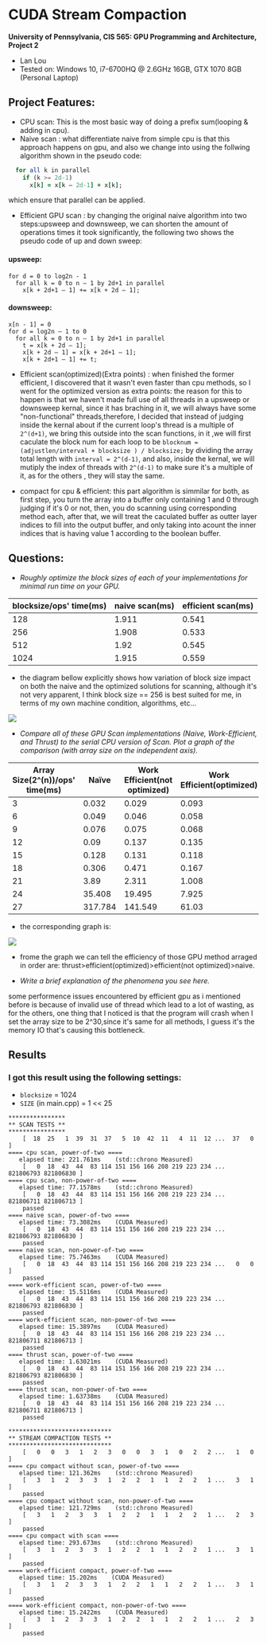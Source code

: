 CUDA Stream Compaction
======================

**University of Pennsylvania, CIS 565: GPU Programming and Architecture, Project 2**

* Lan Lou
* Tested on:  Windows 10, i7-6700HQ @ 2.6GHz 16GB, GTX 1070 8GB (Personal Laptop)

## Project Features:

- CPU scan: This is the most basic way of doing a prefix sum(looping & adding in cpu).
- Naive scan : what differentiate naive from simple cpu is that this approach happens on gpu, and also we change into using the follwing algorithm shown in the pseudo code:
```for d = 1 to log2n
  for all k in parallel
    if (k >= 2d-1)
      x[k] = x[k – 2d-1] + x[k];
```
which ensure that parallel can be applied.

- Efficient GPU scan : by changing the original naive algorithm into two steps:upsweep and downsweep, we can shorten the amount of operations times it took significantly, the following two shows the pseudo code of up and down sweep:

#### upsweep:
```
for d = 0 to log2n - 1
  for all k = 0 to n – 1 by 2d+1 in parallel
    x[k + 2d+1 – 1] += x[k + 2d – 1];
```

#### downsweep:
```
x[n - 1] = 0
for d = log2n – 1 to 0
  for all k = 0 to n – 1 by 2d+1 in parallel
    t = x[k + 2d – 1];              
    x[k + 2d – 1] = x[k + 2d+1 – 1];  
    x[k + 2d+1 – 1] += t;       
```    
- Efficient scan(optimized)(Extra points) : when finished the former efficient, I discovered that it wasn't even faster than cpu methods, so I went for the optimized version as extra points: the reason for this to happen is that we haven't made full use of all threads in a upsweep or downsweep kernal, since it has braching in it, we will always have some "non-functional" threads,therefore, I decided that instead of judging inside the kernal about if the current loop's thread is a multiple of ```2^(d+1)```, we bring this outside into the scan functions, in it ,we will first  caculate the block num for each loop to be ```blocknum = (adjustlen/interval + blocksize ) / blocksize;``` by dividing the array total length with ```interval = 2^(d-1)```, and also, inside the kernal, we will mutiply the index of threads with ```2^(d-1)``` to make sure it's a multiple of it, as for the others , they will stay the same.

- compact for cpu & efficient: this part algorithm is simmilar for both, as first step, you turn the array into a buffer only containing 1 and 0 through judging if it's 0 or not, then, you do scanning using corresponding method each, after that, we will treat the caculated buffer as outter layer indices to fill into the output buffer, and only taking into acount the inner indices that is having value 1 according to the boolean buffer.

## Questions:
- *Roughly optimize the block sizes of each of your implementations for minimal run time on your GPU.*

blocksize/ops' time(ms)|	naive scan(ms)|	efficient scan(ms)
-----|-----|----
128 |	1.911 |	0.541
256 |	1.908 |	0.533
512 |	1.92 |	0.545
1024 |	1.915 |	0.559

- the diagram bellow explicitly shows how variation of block size impact on both the naive and the optimized solutions for scanning, although it's not very apparent, I think block size == 256 is best suited for me, in terms of my own machine condition, algorithms, etc...

![](https://github.com/LanLou123/Project2-Stream-Compaction/raw/master/blocksizechart.JPG)

- *Compare all of these GPU Scan implementations (Naive, Work-Efficient, and Thrust) to the serial CPU version of Scan. Plot a graph of the comparison (with array size on the independent axis).*

Array Size(2^(n))/ops' time(ms)|	Naïve |	Work Efficient(not optimized)|	Work Efficient(optimized) |	Thrust
----|----|----|----|----
3	| 0.032 |	0.029 |	0.093 |	0.085
6	| 0.049	| 0.046	|0.058|	0.065
9	| 0.076	| 0.075	| 0.068	|0.249
12	| 0.09	| 0.137	| 0.135|	0.255
15	| 0.128	| 0.131 |	0.118|	0.263
18	| 0.306	| 0.471 |	0.167	|0.36
21	| 3.89	| 2.311	| 1.008	|0.37
24	| 35.408	| 19.495	|7.925|	0.932
27	| 317.784	| 141.549	|61.03|	5.704

- the corresponding graph is:

![](https://github.com/LanLou123/Project2-Stream-Compaction/raw/master/arraysize.JPG)

- frome the graph we can tell the efficiency of those GPU method arraged in order are: thrust>efficient(optimized)>efficient(not optimized)>naive.

- *Write a brief explanation of the phenomena you see here.*

some performence issues encountered by efficient gpu as i mentioned before is because of invalid use of thread which lead to a lot of wasting, as for the others, one thing that I noticed is that the program will crash when I set the array size to be 2^30,since it's same for all methods, I guess it's the memory IO that's causing this bottleneck.


## Results

### I got this result using the following settings:

- ```blocksize``` = 1024
- ```SIZE``` (in main.cpp) =  1 << 25

```
****************
** SCAN TESTS **
****************
    [  18  25   1  39  31  37   5  10  42  11   4  11  12 ...  37   0 ]
==== cpu scan, power-of-two ====
   elapsed time: 221.761ms    (std::chrono Measured)
    [   0  18  43  44  83 114 151 156 166 208 219 223 234 ... 821806793 821806830 ]
==== cpu scan, non-power-of-two ====
   elapsed time: 77.1578ms    (std::chrono Measured)
    [   0  18  43  44  83 114 151 156 166 208 219 223 234 ... 821806711 821806713 ]
    passed
==== naive scan, power-of-two ====
   elapsed time: 73.3082ms    (CUDA Measured)
    [   0  18  43  44  83 114 151 156 166 208 219 223 234 ... 821806793 821806830 ]
    passed
==== naive scan, non-power-of-two ====
   elapsed time: 75.7463ms    (CUDA Measured)
    [   0  18  43  44  83 114 151 156 166 208 219 223 234 ...   0   0 ]
    passed
==== work-efficient scan, power-of-two ====
   elapsed time: 15.5116ms    (CUDA Measured)
    [   0  18  43  44  83 114 151 156 166 208 219 223 234 ... 821806793 821806830 ]
    passed
==== work-efficient scan, non-power-of-two ====
   elapsed time: 15.3897ms    (CUDA Measured)
    [   0  18  43  44  83 114 151 156 166 208 219 223 234 ... 821806711 821806713 ]
    passed
==== thrust scan, power-of-two ====
   elapsed time: 1.63021ms    (CUDA Measured)
    [   0  18  43  44  83 114 151 156 166 208 219 223 234 ... 821806793 821806830 ]
    passed
==== thrust scan, non-power-of-two ====
   elapsed time: 1.63738ms    (CUDA Measured)
    [   0  18  43  44  83 114 151 156 166 208 219 223 234 ... 821806711 821806713 ]
    passed

*****************************
** STREAM COMPACTION TESTS **
*****************************
    [   0   0   3   1   2   3   0   0   3   1   0   2   2 ...   1   0 ]
==== cpu compact without scan, power-of-two ====
   elapsed time: 121.362ms    (std::chrono Measured)
    [   3   1   2   3   3   1   2   2   1   1   2   2   1 ...   3   1 ]
    passed
==== cpu compact without scan, non-power-of-two ====
   elapsed time: 121.729ms    (std::chrono Measured)
    [   3   1   2   3   3   1   2   2   1   1   2   2   1 ...   2   3 ]
    passed
==== cpu compact with scan ====
   elapsed time: 293.673ms    (std::chrono Measured)
    [   3   1   2   3   3   1   2   2   1   1   2   2   1 ...   3   1 ]
    passed
==== work-efficient compact, power-of-two ====
   elapsed time: 15.202ms    (CUDA Measured)
    [   3   1   2   3   3   1   2   2   1   1   2   2   1 ...   3   1 ]
    passed
==== work-efficient compact, non-power-of-two ====
   elapsed time: 15.2422ms    (CUDA Measured)
    [   3   1   2   3   3   1   2   2   1   1   2   2   1 ...   2   3 ]
    passed
```
